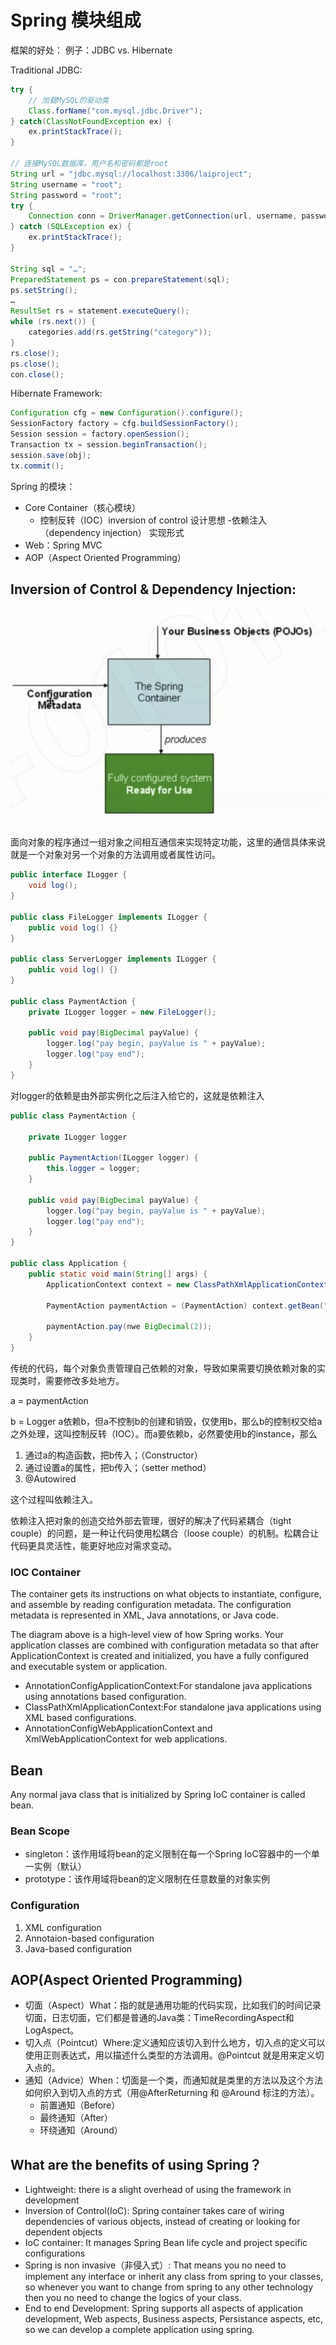 # Spring 模块组成
框架的好处：
例子：JDBC vs. Hibernate 

Traditional JDBC:
```java
try {
	// 加载MySQL的驱动类
	Class.forName("com.mysql.jdbc.Driver");
} catch(ClassNotFoundException ex) {
	ex.printStackTrace();
}

// 连接MySQL数据库，用户名和密码都是root
String url = "jdbc.mysql://localhost:3306/laiproject";
String username = "root";
String password = "root";
try {
	Connection conn = DriverManager.getConnection(url, username, password);
} catch (SQLException ex) {
	ex.printStackTrace();
}

String sql = "…";
PreparedStatement ps = con.prepareStatement(sql);
ps.setString();
…
ResultSet rs = statement.executeQuery();
while (rs.next()) {
	categories.add(rs.getString("category"));
}
rs.close();
ps.close();
con.close();
```

Hibernate Framework:
```java
Configuration cfg = new Configuration().configure();
SessionFactory factory = cfg.buildSessionFactory();
Session session = factory.openSession();
Transaction tx = session.beginTransaction();
session.save(obj);
tx.commit();
```

Spring 的模块：
- Core Container（核心模块）
	- 控制反转（IOC）inversion of control   设计思想
	-依赖注入（dependency injection）     实现形式
- Web：Spring MVC
- AOP（Aspect Oriented Programming）

## Inversion of Control & Dependency Injection:
![IOC](/images/IOC.png)

面向对象的程序通过一组对象之间相互通信来实现特定功能，这里的通信具体来说就是一个对象对另一个对象的方法调用或者属性访问。
```java
public interface ILogger {
	void log();
}

public class FileLogger implements ILogger {
	public void log() {}
} 

public class ServerLogger implements ILogger {
	public void log() {}
}

public class PaymentAction {
	private ILogger logger = new FileLogger();
	
	public void pay(BigDecimal payValue) {
		logger.log("pay begin, payValue is " + payValue);
		logger.log("pay end");
	}
}
```

对logger的依赖是由外部实例化之后注入给它的，这就是依赖注入
```java
public class PaymentAction {

	private ILogger logger
	
	public PaymentAction(ILogger logger) {
		this.logger = logger;
	}
	
	public void pay(BigDecimal payValue) {
		logger.log("pay begin, payValue is " + payValue);
		logger.log("pay end");
	}
}

public class Application {
	public static void main(String[] args) {
		ApplicationContext context = new ClassPathXmlApplicationContext("definition.xml");
		
		PaymentAction paymentAction = (PaymentAction) context.getBean("paymentAction");
		
		paymentAction.pay(nwe BigDecimal(2));
	}
}
```

传统的代码，每个对象负责管理自己依赖的对象，导致如果需要切换依赖对象的实现类时，需要修改多处地方。

a = paymentAction 

b = Logger
a依赖b，但a不控制b的创建和销毁，仅使用b，那么b的控制权交给a之外处理，这叫控制反转（IOC）。而a要依赖b，必然要使用b的instance，那么
1. 通过a的构造函数，把b传入；（Constructor）
2. 通过设置a的属性，把b传入；（setter method）
3. @Autowired 

这个过程叫依赖注入。

依赖注入把对象的创造交给外部去管理，很好的解决了代码紧耦合（tight couple）的问题，是一种让代码使用松耦合（loose couple）的机制。松耦合让代码更具灵活性，能更好地应对需求变动。

### IOC Container 
The container gets its instructions on what objects to instantiate, configure, and assemble by reading configuration metadata. The configuration metadata is represented in XML, Java annotations, or Java code.

The diagram above is a high-level view of how Spring works. Your application classes are combined with configuration metadata so that after ApplicationContext is created and initialized, you have a fully configured and executable system or application.
- AnnotationConfigApplicationContext:For standalone java applications using annotations based configuration.
- ClassPathXmlApplicationContext:For standalone java applications using XML based configurations.
- AnnotationConfigWebApplicationContext and XmlWebApplicationContext for web applications.

## Bean
Any normal java class that is initialized by Spring IoC container is called bean.

### Bean Scope
- singleton：该作用域将bean的定义限制在每一个Spring IoC容器中的一个单一实例（默认）
- prototype：该作用域将bean的定义限制在任意数量的对象实例

### Configuration 
1. XML configuration 
2. Annotaion-based configuration 
3. Java-based configuration 


## AOP(Aspect Oriented Programming)
- 切面（Aspect）What：指的就是通用功能的代码实现，比如我们的时间记录切面，日志切面，它们都是普通的Java类：TimeRecordingAspect和LogAspect。
- 切入点（Pointcut）Where:定义通知应该切入到什么地方，切入点的定义可以使用正则表达式，用以描述什么类型的方法调用。@Pointcut 就是用来定义切入点的。
- 通知（Advice）When：切面是一个类，而通知就是类里的方法以及这个方法如何织入到切入点的方式（用@AfterReturning 和 @Around 标注的方法）。
	- 前置通知（Before）
	- 最终通知（After）
	- 环绕通知（Around）
	
## What are the benefits of using Spring？
- Lightweight: there is a slight overhead of using the framework in development 
- Inversion of Control(IoC): Spring container takes care of wiring dependencies of various objects, instead of creating or looking for dependent objects
- IoC container: It manages Spring Bean life cycle and project specific configurations
- Spring is non invasive（非侵入式）: That means you no need to implement any interface or inherit any class from spring to your classes, so whenever you want to change from spring to any other technology then you no need to change the logics of your class.
- End to end Development: Spring supports all aspects of application development, Web aspects, Business aspects, Persistance aspects, etc, so we can develop a complete application using spring.








